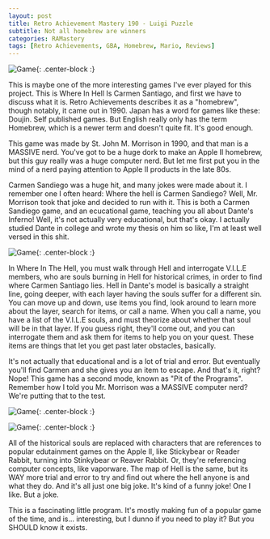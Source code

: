 ```yaml
---
layout: post
title: Retro Achievement Mastery 190 - Luigi Puzzle
subtitle: Not all homebrew are winners
categories: RAMastery
tags: [Retro Achievements, GBA, Homebrew, Mario, Reviews]
---
```



![Game](https://imgur.com/fhqU3q3.png){: .center-block :}

This is maybe one of the more interesting games I've ever played for this project. This is Where In Hell Is Carmen Santiago, and first we have to discuss what it is. Retro Achievements describes it as a "homebrew", though notably, it came out in 1990. Japan has a word for games like these: Doujin. Self published games. But English really only has the term Homebrew, which is a newer term and doesn't quite fit. It's good enough.

This game was made by St. John M. Morrison in 1990, and that man is a MASSIVE nerd. You've got to be a huge dork to make an Apple II homebrew, but this guy really was a huge computer nerd. But let me first put you in the mind of a nerd paying attention to Apple II products in the late 80s.

Carmen Sandiego was a huge hit, and many jokes were made about it. I remember one I often heard: Where the hell is Carmen Sandiego? Well, Mr. Morrison took that joke and decided to run with it. This is both a Carmen Sandiego game, and an ecucational game, teaching you all about Dante's Inferno! Well, it's not actually very educational, but that's okay. I actually studied Dante in college and wrote my thesis on him so like, I'm at least well versed in this shit.

![Game](https://imgur.com/FKpqezW.png){: .center-block :}

In Where In The Hell, you must walk through Hell and interrogate V.I.L.E members, who are souls burning in Hell for historical crimes, in order to find where Carmen Santiago lies. Hell in Dante's model is basically a straight line, going deeper, with each layer having the souls suffer for a different sin. You can move up and down, use items you find, look around to learn more about the layer, search for items, or call a name. When you call a name, you have a list of the V.I.L.E souls, and must theorize about whether that soul will be in that layer. If you guess right, they'll come out, and you can interrogate them and ask them for items to help you on your quest. These items are things that let you get past later obstacles, basically.

It's not actually that educational and is a lot of trial and error. But eventually you'll find Carmen and she gives you an item to escape. And that's it, right? Nope! This game has a second mode, known as "Pit of the Programs". Remember how I told you Mr. Morrison was a MASSIVE computer nerd? We're putting that to the test.

![Game](https://imgur.com/ITdhFlp.png){: .center-block :}

![Game](https://imgur.com/kvjcyDW.png){: .center-block :}

All of the historical souls are replaced with characters that are references to popular edutainment games on the Apple II, like Stickybear or Reader Rabbit, turning into Stinkybear or Reaver Rabbit. Or, they're referencing computer concepts, like vaporware. The map of Hell is the same, but its WAY more trial and error to try and find out where the hell anyone is and what they do. And it's all just one big joke. It's kind of a funny joke! One I like. But a joke.

This is a fascinating little program. It's mostly making fun of a popular game of the time, and is... interesting, but I dunno if you need to play it? But you SHOULD know it exists.